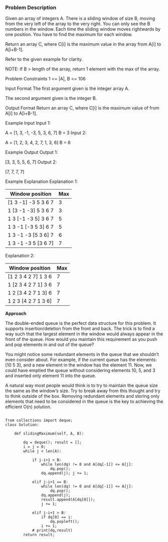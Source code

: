 ### Problem Description

Given an array of integers A. There is a sliding window of size B, moving from the very left of the array to the very right. 
You can only see the B numbers in the window. Each time the sliding window moves rightwards by one position. You have to find the maximum 
for each window.

Return an array C, where C[i] is the maximum value in the array from A[i] to A[i+B-1].

Refer to the given example for clarity.

NOTE: If B > length of the array, return 1 element with the max of the array.



Problem Constraints
1 <= |A|, B <= 106



Input Format
The first argument given is the integer array A.

The second argument given is the integer B.



Output Format
Return an array C, where C[i] is the maximum value of from A[i] to A[i+B-1].



Example Input
Input 1:

 A = [1, 3, -1, -3, 5, 3, 6, 7]
 B = 3
Input 2:

 A = [1, 2, 3, 4, 2, 7, 1, 3, 6]
 B = 6


Example Output
Output 1:

 [3, 3, 5, 5, 6, 7]
Output 2:

 [7, 7, 7, 7]


Example Explanation
Explanation 1:

 Window position     | Max
 --------------------|-------
 [1 3 -1] -3 5 3 6 7 | 3
 1 [3 -1 -3] 5 3 6 7 | 3
 1 3 [-1 -3 5] 3 6 7 | 5
 1 3 -1 [-3 5 3] 6 7 | 5
 1 3 -1 -3 [5 3 6] 7 | 6
 1 3 -1 -3 5 [3 6 7] | 7
Explanation 2:

 Window position     | Max
 --------------------|-------
 [1 2 3 4 2 7] 1 3 6 | 7
 1 [2 3 4 2 7 1] 3 6 | 7
 1 2 [3 4 2 7 1 3] 6 | 7
 1 2 3 [4 2 7 1 3 6] | 7

**Approach**

The double-ended queue is the perfect data structure for this problem. It supports insertion/deletion from the front and back. 
The trick is to find a way such that the largest element in the window would always appear in the front of the queue. How would you maintain 
this requirement as you push and pop elements in and out of the queue?

You might notice some redundant elements in the queue that we shouldn’t even consider about. For example, if the current queue has the elements:
[10 5 3], and a new element in the window has the element 11. Now, we could have emptied the queue without considering elements 10, 5, and 3 and 
inserted only element 11 into the queue.

A natural way most people would think is to try to maintain the queue size the same as the window’s size. Try to break away from this thought and
try to think outside of the box. Removing redundant elements and storing only elements that need to be considered in the queue is the key to 
achieving the efficient O(n) solution.


```

from collections import deque;
class Solution:

    def slidingMaximum(self, A, B):

        dq = deque(); result = [];
        i = j = 0;
        while j < len(A):

            if j-i+1 < B:
                while len(dq) != 0 and A[dq[-1]] <= A[j]:
                    dq.pop();
                dq.append(j); j += 1;

            elif j-i+1 == B:
                while len(dq) != 0 and A[dq[-1]] <= A[j]:
                    dq.pop();
                dq.append(j);
                result.append(A[dq[0]]);
                j += 1;

            elif j-i+1 > B:
                if dq[0] == i:
                    dq.popleft();
                i += 1;
            # print(dq,result)
        return result;

```
